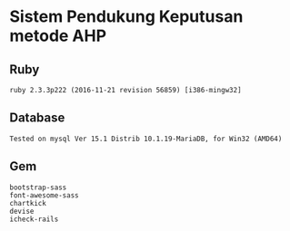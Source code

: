 # Sistem Pendukung Keputusan metode AHP

## Ruby
    ruby 2.3.3p222 (2016-11-21 revision 56859) [i386-mingw32]

## Database
    Tested on mysql Ver 15.1 Distrib 10.1.19-MariaDB, for Win32 (AMD64)

## Gem
    bootstrap-sass
    font-awesome-sass
    chartkick
    devise
    icheck-rails

